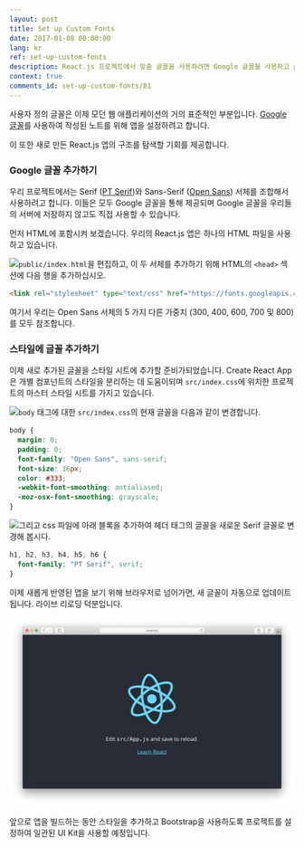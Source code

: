 ```yaml
---
layout: post
title: Set up Custom Fonts
date: 2017-01-08 00:00:00
lang: kr 
ref: set-up-custom-fonts
description: React.js 프로젝트에서 맞춤 글꼴을 사용하려면 Google 글꼴을 사용하고 public/index.html에 포함 시키십시오. 
context: true
comments_id: set-up-custom-fonts/81
---
```


사용자 정의 글꼴은 이제 모던 웹 애플리케이션의 거의 표준적인 부분입니다. [Google 글꼴](https://fonts.google.com)를 사용하여 작성된 노트를 위해 앱을 설정하려고 합니다.

이 또한 새로 만든 React.js 앱의 구조를 탐색할 기회를 제공합니다.

### Google 글꼴 추가하기 

우리 프로젝트에서는 Serif ([PT Serif](https://fonts.google.com/specimen/PT+Serif))와 Sans-Serif ([Open Sans](https://fonts.google.com/specimen/Open+Sans)) 서체를 조합해서 사용하려고 합니다. 이들은 모두 Google 글꼴을 통해 제공되며 Google 글꼴을 우리들의 서버에 저장하지 않고도 직접 사용할 수 있습니다.

먼저 HTML에 포함시켜 보겠습니다. 우리의 React.js 앱은 하나의 HTML 파일을 사용하고 있습니다.

<img class="code-marker" src="/assets/s.png" />`public/index.html`을 편집하고, 이 두 서체를 추가하기 위해 HTML의 `<head>` 섹션에 다음 행을 추가하십시오.

``` html
<link rel="stylesheet" type="text/css" href="https://fonts.googleapis.com/css?family=PT+Serif|Open+Sans:300,400,600,700,800">
```

여기서 우리는 Open Sans 서체의 5 가지 다른 가중치 (300, 400, 600, 700 및 800)를 모두 참조합니다.

### 스타일에 글꼴 추가하기

이제 새로 추가된 글꼴을 스타일 시트에 추가할 준비가되었습니다. Create React App은 개별 컴포넌트의 스타일을 분리하는 데 도움이되며 `src/index.css`에 위치한 프로젝트의 마스터 스타일 시트를 가지고 있습니다.

<img class="code-marker" src="/assets/s.png" />`body` 태그에 대한 `src/index.css`의 현재 글꼴을 다음과 같이 변경합니다.

``` css
body {
  margin: 0;
  padding: 0;
  font-family: "Open Sans", sans-serif;
  font-size: 16px;
  color: #333;
  -webkit-font-smoothing: antialiased;
  -moz-osx-font-smoothing: grayscale;
}
```

<img class="code-marker" src="/assets/s.png" />그리고 css 파일에 아래 블록을 추가하여 헤더 태그의 글꼴을 새로운 Serif 글꼴로 변경해 봅시다.

``` css
h1, h2, h3, h4, h5, h6 {
  font-family: "PT Serif", serif;
}
```

이제 새롭게 반영된 앱을 보기 위해 브라우저로 넘어가면, 새 글꼴이 자동으로 업데이트됩니다. 라이브 리로딩 덕분입니다.

![맞춤 글꼴 업데이트 된 스크린 샷](/assets/custom-fonts-updated.png)

앞으로 앱을 빌드하는 동안 스타일을 추가하고 Bootstrap을 사용하도록 프로젝트를 설정하여 일관된 UI Kit을 사용할 예정입니다.

